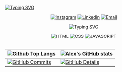 [![Typing SVG](https://readme-typing-svg.herokuapp.com/?color=eeff01&size=35&center=true&vCenter=true&width=1000&lines=Eai!+Me+Chamo+Alex+Bruno;science+and+technology+student+:%29)](https://git.io/typing-svg)

<div align="center">

[![Instagram](https://img.shields.io/badge/Instagram-eeff01?style=for-the-badge&logo=instagram&logoColor=black)](https://www.instagram.com/alexb7z/)
[![Linkedin](https://img.shields.io/badge/LinkedIn-eeff01?style=for-the-badge&logo=linkedin&logoColor=black)](https://www.linkedin.com/in/alexb7z/)
[![Email](https://img.shields.io/badge/Gmail-eeff01?style=for-the-badge&logo=gmail&logoColor=black)](mailto:alexbrunoduarte@gmail.com)

[![Typing SVG](https://readme-typing-svg.herokuapp.com/?color=eeff01&size=35&center=true&vCenter=true&width=1000&lines=Technologies+and+Tools)](https://git.io/typing-svg)
  
<img alt="HTML" src="https://img.shields.io/badge/HTML5-eeff01?style=for-the-badge&logo=html5&logoColor=black"/>
<img alt="CSS" src="https://img.shields.io/badge/CSS3-eeff01?style=for-the-badge&logo=css3&logoColor=black"/>
<img alt="JAVASCRIPT" src="https://img.shields.io/badge/JavaScript-eeff01?style=for-the-badge&logo=javascript&logoColor=black"/>
</div>
<br>

| [![Github Top Langs](https://github-readme-stats.vercel.app/api/top-langs/?username=alexb7z&langs_count=20&layout=compact&theme=dark&hide_border=True&line_height=20&PAT_1)](https://github.com/anuraghazra/github-readme-stats) | [![Alex's GitHub stats](https://github-readme-stats.vercel.app/api?username=alexb7z&card_width=650&&layout=compact&theme=dark&show_icons=true&hide_border=True&line_height=20&PAT_1)](https://github.com/anuraghazra/github-readme-stats) |
| ----------- | ----------- |
| [![GitHub Commits](http://github-profile-summary-cards.vercel.app/api/cards/productive-time?username=alexb7z&theme=dark&utcOffset=-3)](https://github.com/vn7n24fzkq/github-profile-summary-cards) | [![GitHub Details](http://github-profile-summary-cards.vercel.app/api/cards/profile-details?username=alexb7z&theme=dark)](https://github.com/vn7n24fzkq/github-profile-summary-cards) |
